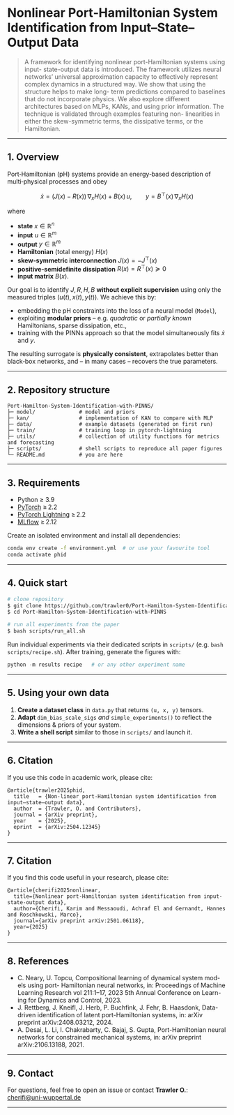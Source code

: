 # Nonlinear Port‑Hamiltonian System Identification from Input–State–Output Data

> A framework for identifying nonlinear port-Hamiltonian systems using input-
state-output data is introduced. The framework utilizes neural networks’
universal approximation capacity to effectively represent complex dynamics
in a structured way. We show that using the structure helps to make long-
term predictions compared to baselines that do not incorporate physics. We
also explore different architectures based on MLPs, KANs, and using prior
information. The technique is validated through examples featuring non-
linearities in either the skew-symmetric terms, the dissipative terms, or the
Hamiltonian.
---

## 1. Overview
Port‑Hamiltonian (pH) systems provide an energy‑based description of multi‑physical processes and obey

$$
\dot x = \bigl(J(x) - R(x)\bigr)\, \nabla_x H(x) + B(x)\,u,\qquad y = B^\top(x)\, \nabla_x H(x)
$$

where

* **state** $x \in \mathbb R^{n}$
* **input** $u \in \mathbb R^{m}$
* **output** $y \in \mathbb R^{m}$  
* **Hamiltonian** (total energy) $H(x)$  
* **skew‑symmetric interconnection** $J(x) = -J^\top(x)$  
* **positive‑semidefinite dissipation** $R(x) = R^\top(x) \succeq 0$  
* **input matrix** $B(x)$.

Our goal is to identify $J, R, H, B$ **without explicit supervision** using only the measured triples $(u(t), x(t), y(t))$. We achieve this by:

* embedding the pH constraints into the loss of a neural model (`Model`),
* exploiting **modular priors** – e.g. *quadratic* or *partially known* Hamiltonians, sparse dissipation, etc.,
* training with the PINNs approach so that the model simultaneously fits $\dot x$ and $y$.

The resulting surrogate is **physically consistent**, extrapolates better than black‑box networks, and – in many cases – recovers the true parameters.

---

## 2. Repository structure
```text
Port‑Hamilton-System-Identification-with-PINNS/
├─ model/              # model and priors
├─ kan/                # implementation of KAN to compare with MLP
├─ data/               # example datasets (generated on first run)
├─ train/              # training loop in pytorch-lightning
├─ utils/              # collection of utility functions for metrics and forecasting
├─ scripts/            # shell scripts to reproduce all paper figures
└─ README.md           # you are here
```

---

## 3. Requirements
* Python ≥ 3.9
* [PyTorch](https://pytorch.org/) ≥ 2.2
* [PyTorch Lightning](https://lightning.ai/) ≥ 2.2
* [MLflow](https://mlflow.org/) ≥ 2.12

Create an isolated environment and install all dependencies:
```bash
conda env create -f environment.yml  # or use your favourite tool
conda activate phid
```

---

## 4. Quick start
```bash
# clone repository
$ git clone https://github.com/trawler0/Port-Hamilton-System-Identification-with-PINNS.git
$ cd Port-Hamilton-System-Identification-with-PINNS

# run all experiments from the paper
$ bash scripts/run_all.sh
```

Run individual experiments via their dedicated scripts in `scripts/` (e.g. `bash scripts/recipe.sh`). After training, generate the figures with:
```python
python -m results recipe   # or any other experiment name
```

---

## 5. Using your own data
1. **Create a dataset class** in `data.py` that returns `(u, x, y)` tensors.
2. **Adapt** `dim_bias_scale_sigs` *and* `simple_experiments()` to reflect the dimensions & priors of your system.
3. **Write a shell script** similar to those in `scripts/` and launch it.

---

## 6. Citation
If you use this code in academic work, please cite:
```text
@article{trawler2025phid,
  title   = {Non‑linear port‑Hamiltonian system identification from input–state–output data},
  author  = {Trawler, O. and Contributors},
  journal = {arXiv preprint},
  year    = {2025},
  eprint  = {arXiv:2504.12345}
}
```

---


## 7. Citation
If you find this code useful in your research, please cite:
```text
@article{cherifi2025nonlinear,
  title={Nonlinear port-Hamiltonian system identification from input-state-output data},
  author={Cherifi, Karim and Messaoudi, Achraf El and Gernandt, Hannes and Roschkowski, Marco},
  journal={arXiv preprint arXiv:2501.06118},
  year={2025}
}
```

---

## 8. References
*  C. Neary, U. Topcu, Compositional learning of dynamical system mod-
els using port- Hamiltonian neural networks, in: Proceedings of Machine
Learning Research vol 211:1–17, 2023 5th Annual Conference on Learn-
ing for Dynamics and Control, 2023.
*  J. Rettberg, J. Kneifl, J. Herb, P. Buchfink, J. Fehr, B. Haasdonk,
Data-driven identification of latent port-Hamiltonian systems, in: arXiv
preprint arXiv:2408.03212, 2024.
* A. Desai, L. Li, I. Chakrabarty, C. Bajaj, S. Gupta, Port-Hamiltonian
neural networks for constrained mechanical systems, in: arXiv preprint
arXiv:2106.13188, 2021.
---

## 9. Contact
For questions, feel free to open an issue or contact **Trawler O.**:<br>
<cherifi@uni-wuppertal.de>

---

